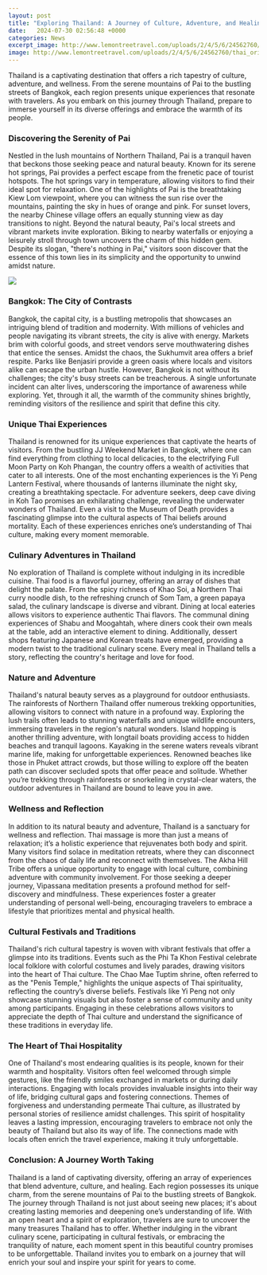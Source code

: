```yaml
---
layout: post
title: "Exploring Thailand: A Journey of Culture, Adventure, and Healing"
date:   2024-07-30 02:56:48 +0000
categories: News
excerpt_image: http://www.lemontreetravel.com/uploads/2/4/5/6/24562760/thai_orig.png
image: http://www.lemontreetravel.com/uploads/2/4/5/6/24562760/thai_orig.png
---
```


Thailand is a captivating destination that offers a rich tapestry of culture, adventure, and wellness. From the serene mountains of Pai to the bustling streets of Bangkok, each region presents unique experiences that resonate with travelers. As you embark on this journey through Thailand, prepare to immerse yourself in its diverse offerings and embrace the warmth of its people.
### Discovering the Serenity of Pai
Nestled in the lush mountains of Northern Thailand, Pai is a tranquil haven that beckons those seeking peace and natural beauty. Known for its serene hot springs, Pai provides a perfect escape from the frenetic pace of tourist hotspots. The hot springs vary in temperature, allowing visitors to find their ideal spot for relaxation. 
One of the highlights of Pai is the breathtaking Kiew Lom viewpoint, where you can witness the sun rise over the mountains, painting the sky in hues of orange and pink. For sunset lovers, the nearby Chinese village offers an equally stunning view as day transitions to night. Beyond the natural beauty, Pai's local streets and vibrant markets invite exploration. Biking to nearby waterfalls or enjoying a leisurely stroll through town uncovers the charm of this hidden gem. Despite its slogan, "there's nothing in Pai," visitors soon discover that the essence of this town lies in its simplicity and the opportunity to unwind amidst nature.

![](http://www.lemontreetravel.com/uploads/2/4/5/6/24562760/thai_orig.png)
### Bangkok: The City of Contrasts
Bangkok, the capital city, is a bustling metropolis that showcases an intriguing blend of tradition and modernity. With millions of vehicles and people navigating its vibrant streets, the city is alive with energy. Markets brim with colorful goods, and street vendors serve mouthwatering dishes that entice the senses. 
Amidst the chaos, the Sukhumvit area offers a brief respite. Parks like Benjasiri provide a green oasis where locals and visitors alike can escape the urban hustle. However, Bangkok is not without its challenges; the city's busy streets can be treacherous. A single unfortunate incident can alter lives, underscoring the importance of awareness while exploring. Yet, through it all, the warmth of the community shines brightly, reminding visitors of the resilience and spirit that define this city.
### Unique Thai Experiences
Thailand is renowned for its unique experiences that captivate the hearts of visitors. From the bustling JJ Weekend Market in Bangkok, where one can find everything from clothing to local delicacies, to the electrifying Full Moon Party on Koh Phangan, the country offers a wealth of activities that cater to all interests. 
One of the most enchanting experiences is the Yi Peng Lantern Festival, where thousands of lanterns illuminate the night sky, creating a breathtaking spectacle. For adventure seekers, deep cave diving in Koh Tao promises an exhilarating challenge, revealing the underwater wonders of Thailand. Even a visit to the Museum of Death provides a fascinating glimpse into the cultural aspects of Thai beliefs around mortality. Each of these experiences enriches one’s understanding of Thai culture, making every moment memorable.
### Culinary Adventures in Thailand
No exploration of Thailand is complete without indulging in its incredible cuisine. Thai food is a flavorful journey, offering an array of dishes that delight the palate. From the spicy richness of Khao Soi, a Northern Thai curry noodle dish, to the refreshing crunch of Som Tam, a green papaya salad, the culinary landscape is diverse and vibrant.
Dining at local eateries allows visitors to experience authentic Thai flavors. The communal dining experiences of Shabu and Moogahtah, where diners cook their own meals at the table, add an interactive element to dining. Additionally, dessert shops featuring Japanese and Korean treats have emerged, providing a modern twist to the traditional culinary scene. Every meal in Thailand tells a story, reflecting the country's heritage and love for food.
### Nature and Adventure
Thailand's natural beauty serves as a playground for outdoor enthusiasts. The rainforests of Northern Thailand offer numerous trekking opportunities, allowing visitors to connect with nature in a profound way. Exploring the lush trails often leads to stunning waterfalls and unique wildlife encounters, immersing travelers in the region's natural wonders.
Island hopping is another thrilling adventure, with longtail boats providing access to hidden beaches and tranquil lagoons. Kayaking in the serene waters reveals vibrant marine life, making for unforgettable experiences. Renowned beaches like those in Phuket attract crowds, but those willing to explore off the beaten path can discover secluded spots that offer peace and solitude. Whether you’re trekking through rainforests or snorkeling in crystal-clear waters, the outdoor adventures in Thailand are bound to leave you in awe.
### Wellness and Reflection
In addition to its natural beauty and adventure, Thailand is a sanctuary for wellness and reflection. Thai massage is more than just a means of relaxation; it’s a holistic experience that rejuvenates both body and spirit. Many visitors find solace in meditation retreats, where they can disconnect from the chaos of daily life and reconnect with themselves.
The Akha Hill Tribe offers a unique opportunity to engage with local culture, combining adventure with community involvement. For those seeking a deeper journey, Vipassana meditation presents a profound method for self-discovery and mindfulness. These experiences foster a greater understanding of personal well-being, encouraging travelers to embrace a lifestyle that prioritizes mental and physical health.
### Cultural Festivals and Traditions
Thailand's rich cultural tapestry is woven with vibrant festivals that offer a glimpse into its traditions. Events such as the Phi Ta Khon Festival celebrate local folklore with colorful costumes and lively parades, drawing visitors into the heart of Thai culture. 
The Chao Mae Tuptim shrine, often referred to as the "Penis Temple," highlights the unique aspects of Thai spirituality, reflecting the country’s diverse beliefs. Festivals like Yi Peng not only showcase stunning visuals but also foster a sense of community and unity among participants. Engaging in these celebrations allows visitors to appreciate the depth of Thai culture and understand the significance of these traditions in everyday life.
### The Heart of Thai Hospitality
One of Thailand's most endearing qualities is its people, known for their warmth and hospitality. Visitors often feel welcomed through simple gestures, like the friendly smiles exchanged in markets or during daily interactions. Engaging with locals provides invaluable insights into their way of life, bridging cultural gaps and fostering connections.
Themes of forgiveness and understanding permeate Thai culture, as illustrated by personal stories of resilience amidst challenges. This spirit of hospitality leaves a lasting impression, encouraging travelers to embrace not only the beauty of Thailand but also its way of life. The connections made with locals often enrich the travel experience, making it truly unforgettable.
### Conclusion: A Journey Worth Taking
Thailand is a land of captivating diversity, offering an array of experiences that blend adventure, culture, and healing. Each region possesses its unique charm, from the serene mountains of Pai to the bustling streets of Bangkok. The journey through Thailand is not just about seeing new places; it's about creating lasting memories and deepening one’s understanding of life.
With an open heart and a spirit of exploration, travelers are sure to uncover the many treasures Thailand has to offer. Whether indulging in the vibrant culinary scene, participating in cultural festivals, or embracing the tranquility of nature, each moment spent in this beautiful country promises to be unforgettable. Thailand invites you to embark on a journey that will enrich your soul and inspire your spirit for years to come.